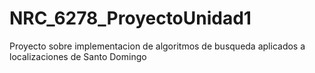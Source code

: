 # NRC_6278_ProyectoUnidad1
Proyecto sobre implementacion de algoritmos de busqueda aplicados a localizaciones de Santo Domingo

